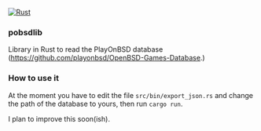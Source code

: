 [![Rust](https://github.com/Hukadan/pobsdlib/actions/workflows/rust.yml/badge.svg?branch=main)](https://github.com/Hukadan/pobsdlib/actions/workflows/rust.yml)

### pobsdlib
Library in Rust to read the PlayOnBSD database 
(https://github.com/playonbsd/OpenBSD-Games-Database.)


### How to use it
At the moment you have to edit the file `src/bin/export_json.rs` and change 
the path of the database to yours, then run `cargo run`.

I plan to improve this soon(ish).

